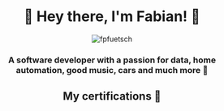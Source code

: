 <h1 align="center">💫 Hey there, I'm Fabian! 🌟</h1>
<p align="center"> <img src="https://komarev.com/ghpvc/?username=fpfuetsch&label=Visitors%20Count&color=008f85&style=flat-square" alt="fpfuetsch" /> </p>
<h3 align="center">A software developer with a passion for data, home automation, good music, cars and much more 🤘</h3>



<h2 align="center">My certifications  📝</h2>
<!--START_SECTION:badges-->
<!--END_SECTION:badges-->